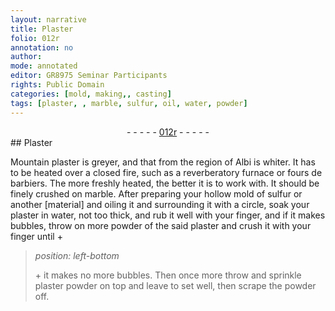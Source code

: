 ```yaml
---
layout: narrative
title: Plaster
folio: 012r
annotation: no
author:
mode: annotated
editor: GR8975 Seminar Participants
rights: Public Domain
categories: [mold, making,, casting]
tags: [plaster, , marble, sulfur, oil, water, powder]
---
```


 <div class="folio" align="center">- - - - - <a href="http://gallica.bnf.fr/ark:/12148/btv1b10500001g/f29.image" target="_blank">012r</a> - - - - - </div> 
##  <span class="material">Plaster</span> 

 
 <span class="activity"></span> <span class="activity"></span>  <span class="material_format">Mountain <span class="material">plaster</span></span> is <span class="color">grey</span>er, and that from the region of <span class="place">Albi</span> is <span class="color">white</span>r. It has to be heated over a <span class="tool">closed fire</span>, such as a <span class="tool">reverberatory furnace</span> or <span class="tool"><span class="foreign">fours de barbiers</span></span>. The more freshly heated, the better it is to work with. It should be finely crushed on <span class="tool"><span class="material">marble</span></span>. After preparing your <span class="tool">hollow mold</span> of <span class="material">sulfur</span> or another [material] and <span class="material">oil</span>ing it and surrounding it with a <span class="tool">circle</span>, soak your <span class="material">plaster</span> in <span class="material">water</span>, not too thick, and rub it well with your finger, and if it makes bubbles, throw on more <span class="material_format">powder of the said <span class="material">plaster</span></span> and crush it with your finger until \+ 
 
> *position: left-bottom*
> 
>  <span class="activity"></span> \+ it makes no more bubbles. Then once more throw and sprinkle <span class="material_format"><span class="material">plaster</span> powder</span> on top and leave to set well, then scrape the <span class="material">powder</span> off.
 